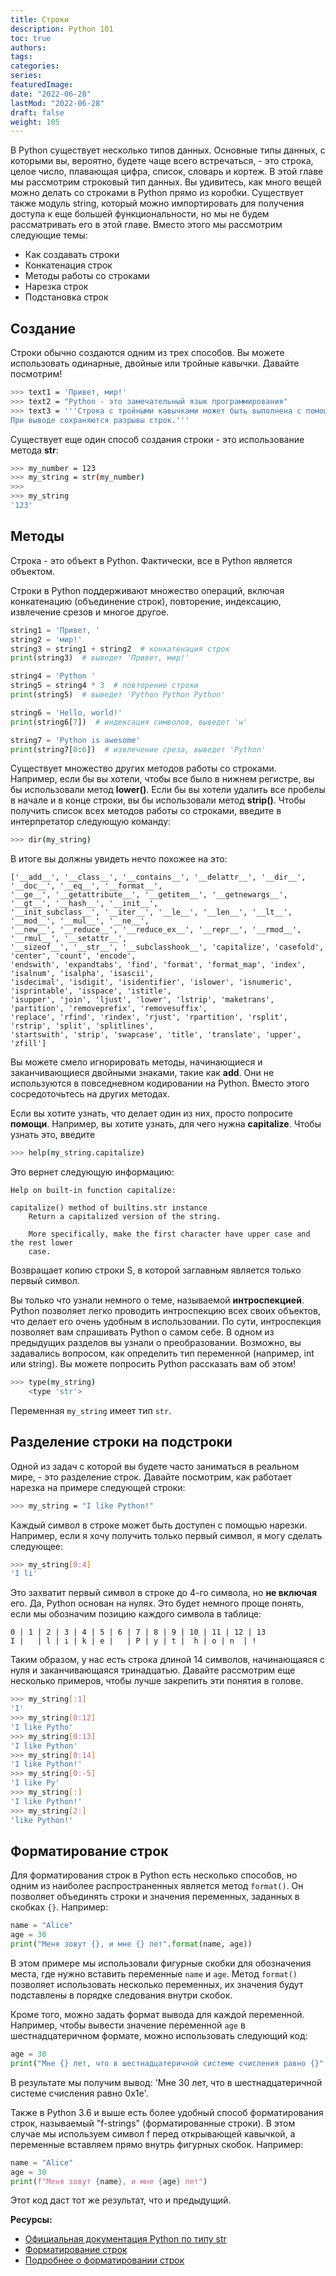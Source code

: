 ```yaml
---
title: Строки
description: Python 101
toc: true
authors:
tags:
categories:
series:
featuredImage:
date: "2022-06-28"
lastMod: "2022-06-28"
draft: false
weight: 105
---
```


В Python существует несколько типов данных. Основные типы данных, с которыми вы, вероятно, будете чаще всего встречаться, - это строка, целое число, плавающая цифра, список, словарь и кортеж. В этой главе мы рассмотрим строковый тип данных. Вы удивитесь, как много вещей можно делать со строками в Python прямо из коробки. Существует также модуль string, который можно импортировать для получения доступа к еще большей функциональности, но мы не будем рассматривать его в этой главе. Вместо этого мы рассмотрим следующие темы:

- Как создавать строки
- Конкатенация строк
- Методы работы со строками
- Нарезка строк
- Подстановка строк

## Создание

Строки обычно создаются одним из трех способов. Вы можете использовать одинарные, двойные или тройные кавычки. Давайте посмотрим!

```sh
>>> text1 = 'Привет, мир!'
>>> text2 = "Python - это замечательный язык программирования"
>>> text3 = '''Строка с тройными кавычками может быть выполнена с помощью трех одинарных или трех двойных кавычек.
При выводе сохраняются разрывы строк.'''
```

Существует еще один способ создания строки - это использование метода **str**:

```sh
>>> my_number = 123
>>> my_string = str(my_number)
>>>
>>> my_string
'123'
```

## Методы

Строка - это объект в Python. Фактически, все в Python является объектом.

Строки в Python поддерживают множество операций, включая конкатенацию (объединение строк), повторение, индексацию, извлечение срезов и многое другое.

```python
string1 = 'Привет, '
string2 = 'мир!'
string3 = string1 + string2  # конкатенация строк
print(string3)  # выведет 'Привет, мир!'

string4 = 'Python '
string5 = string4 * 3  # повторение строки
print(string5)  # выведет 'Python Python Python'

string6 = 'Hello, world!'
print(string6[7])  # индексация символов, выведет 'w'

string7 = 'Python is awesome'
print(string7[0:6])  # извлечение среза, выведет 'Python'
```

Существует множество других методов работы со строками. Например, если бы вы хотели, чтобы все было в нижнем регистре, вы бы использовали метод **lower()**. Если бы вы хотели удалить все пробелы в начале и в конце строки, вы бы использовали метод **strip()**. Чтобы получить список всех методов работы со строками, введите в интерпретатор следующую команду:

```sh
>>> dir(my_string)
```

В итоге вы должны увидеть нечто похожее на это:

```
['__add__', '__class__', '__contains__', '__delattr__', '__dir__', '__doc__', '__eq__', '__format__', 
'__ge__', '__getattribute__', '__getitem__', '__getnewargs__', '__gt__', '__hash__', '__init__', 
'__init_subclass__', '__iter__', '__le__', '__len__', '__lt__', '__mod__', '__mul__', '__ne__', 
'__new__', '__reduce__', '__reduce_ex__', '__repr__', '__rmod__', '__rmul__', '__setattr__', 
'__sizeof__', '__str__', '__subclasshook__', 'capitalize', 'casefold', 'center', 'count', 'encode', 
'endswith', 'expandtabs', 'find', 'format', 'format_map', 'index', 'isalnum', 'isalpha', 'isascii', 
'isdecimal', 'isdigit', 'isidentifier', 'islower', 'isnumeric', 'isprintable', 'isspace', 'istitle', 
'isupper', 'join', 'ljust', 'lower', 'lstrip', 'maketrans', 'partition', 'removeprefix', 'removesuffix', 
'replace', 'rfind', 'rindex', 'rjust', 'rpartition', 'rsplit', 'rstrip', 'split', 'splitlines', 
'startswith', 'strip', 'swapcase', 'title', 'translate', 'upper', 'zfill']
```

Вы можете смело игнорировать методы, начинающиеся и заканчивающиеся двойными знаками, такие как ****add****. Они не используются в повседневном кодировании на Python. Вместо этого сосредоточьтесь на других методах.

Если вы хотите узнать, что делает один из них, просто попросите **помощи**. Например, вы хотите узнать, для чего нужна **capitalize**. Чтобы узнать это, введите

```sh
>>> help(my_string.capitalize)
```

Это вернет следующую информацию:

```
Help on built-in function capitalize:

capitalize() method of builtins.str instance
    Return a capitalized version of the string.
    
    More specifically, make the first character have upper case and the rest lower
    case.
```

Возвращает копию строки S, в которой заглавным является только первый символ.

Вы только что узнали немного о теме, называемой **интроспекцией**. Python позволяет легко проводить интроспекцию всех своих объектов, что делает его очень удобным в использовании. По сути, интроспекция позволяет вам спрашивать Python о самом себе. В одном из предыдущих разделов вы узнали о преобразовании. Возможно, вы задавались вопросом, как определить тип переменной (например, int или string). Вы можете попросить Python рассказать вам об этом!

```sh
>>> type(my_string)
    <type 'str'>
```

Переменная `my_string` имеет тип `str`.

## Разделение строки на подстроки

Одной из задач с которой вы будете часто заниматься в реальном мире, - это разделение строк.
Давайте посмотрим, как работает нарезка на примере следующей строки:

```sh
>>> my_string = "I like Python!"
```

Каждый символ в строке может быть доступен с помощью нарезки. Например, если я хочу получить только первый символ, я могу сделать следующее:

```sh
>>> my_string[0:4]
'I li'
```

Это захватит первый символ в строке до 4-го символа, но **не включая** его. Да, Python основан на нулях. Это будет немного проще понять, если мы обозначим позицию каждого символа в таблице:

```
0 | 1 | 2 | 3 | 4 | 5 | 6 | 7 | 8 | 9 | 10 | 11 | 12 | 13
I |   | l | i | k | e |   | P | y | t |  h | o | n  | !
```

Таким образом, у нас есть строка длиной 14 символов, начинающаяся с нуля и заканчивающаяся тринадцатью. Давайте рассмотрим еще несколько примеров, чтобы лучше закрепить эти понятия в голове.

```sh
>>> my_string[:1]
'I'
>>> my_string[0:12]
'I like Pytho'
>>> my_string[0:13]
'I like Python'
>>> my_string[0:14]
'I like Python!'
>>> my_string[0:-5]
'I like Py'
>>> my_string[:]
'I like Python!'
>>> my_string[2:]
'like Python!'
```

## Форматирование строк

Для форматирования строк в Python есть несколько способов, но одним из наиболее распространенных является метод `format()`. Он позволяет объединять строки и значения переменных, заданных в скобках `{}`. Например:

```python
name = "Alice"
age = 30
print("Меня зовут {}, и мне {} лет".format(name, age))
```

В этом примере мы использовали фигурные скобки для обозначения места, где нужно вставить переменные `name` и `age`. Метод `format()` позволяет использовать несколько переменных, их значения будут подставлены в порядке следования внутри скобок.

Кроме того, можно задать формат вывода для каждой переменной. Например, чтобы вывести значение переменной `age` в шестнадцатеричном формате, можно использовать следующий код:

```python
age = 30
print("Мне {} лет, что в шестнадцатеричной системе счисления равно {}".format(age, hex(age)))
```

В результате мы получим вывод: 'Мне 30 лет, что в шестнадцатеричной системе счисления равно 0x1e'.

Также в Python 3.6 и выше есть более удобный способ форматирования строк, называемый "f-strings" (форматированные строки). В этом случае мы используем символ f перед открывающей кавычкой, а переменные вставляем прямо внутрь фигурных скобок. Например:

```python
name = "Alice"
age = 30
print(f"Меня зовут {name}, и мне {age} лет")
```

Этот код даст тот же результат, что и предыдущий.

**Ресурсы:**

- [Официальная документация Python по типу str](https://docs.python.org/3/library/functions.html#func-str)
- [Форматирование строк](https://docs.python.org/3/library/string.html#string-formatting)
- [Подробнее о форматировании строк](https://docs.python.org/3/library/string.html#formatexamples)
